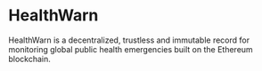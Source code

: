 # HealthWarn
HealthWarn is a decentralized, trustless and immutable record for monitoring global public health emergencies built on the Ethereum blockchain.
